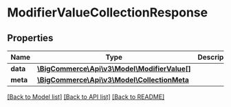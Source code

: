 # ModifierValueCollectionResponse

## Properties
Name | Type | Description | Notes
------------ | ------------- | ------------- | -------------
**data** | [**\BigCommerce\Api\v3\Model\ModifierValue[]**](ModifierValue.md) |  | [optional] 
**meta** | [**\BigCommerce\Api\v3\Model\CollectionMeta**](CollectionMeta.md) |  | [optional] 

[[Back to Model list]](../README.md#documentation-for-models) [[Back to API list]](../README.md#documentation-for-api-endpoints) [[Back to README]](../README.md)


